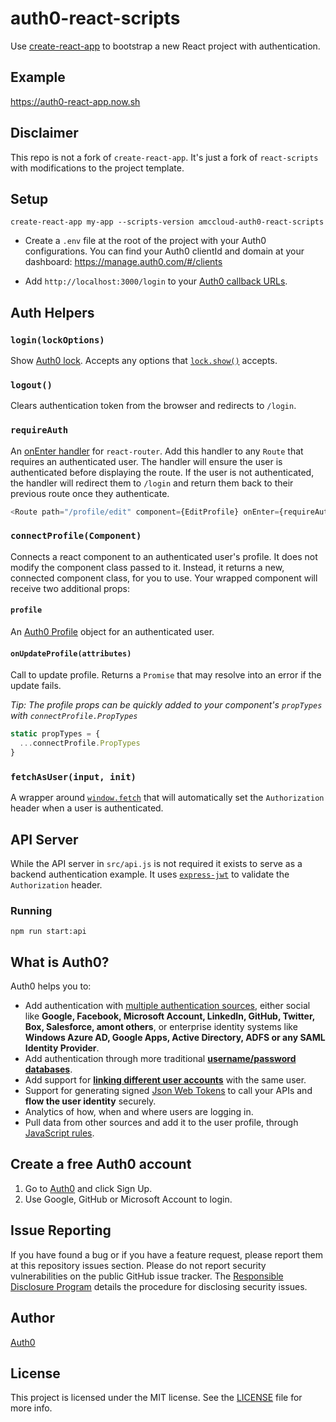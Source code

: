 # auth0-react-scripts

Use [create-react-app](https://github.com/facebookincubator/create-react-app) to bootstrap a new React project with authentication.

## Example

https://auth0-react-app.now.sh

## Disclaimer

This repo is not a fork of `create-react-app`. It's just a fork of `react-scripts` with modifications to the project template.

## Setup

```
create-react-app my-app --scripts-version amccloud-auth0-react-scripts
```

- Create a `.env` file at the root of the project with your Auth0 configurations. You can find your Auth0 clientId and domain at your dashboard: https://manage.auth0.com/#/clients

- Add `http://localhost:3000/login` to your [Auth0 callback URLs](https://manage.auth0.com/#/clients).

## Auth Helpers

### `login(lockOptions)`

Show [Auth0 lock](https://auth0.com/lock). Accepts any options that [`lock.show()`](https://github.com/auth0/lock#showoptions) accepts.

### `logout()`

Clears authentication token from the browser and redirects to `/login`.

### `requireAuth`

An [onEnter handler](https://github.com/ReactTraining/react-router/blob/master/docs/API.md#onenternextstate-replace-callback) for `react-router`. Add this handler to any `Route` that requires an authenticated user. The handler will ensure the user is authenticated before displaying the route. If the user is not authenticated, the handler will redirect them to `/login` and return them back to their previous route once they authenticate.

```js
<Route path="/profile/edit" component={EditProfile} onEnter={requireAuth} />
```

### `connectProfile(Component)`

Connects a react component to an authenticated user's profile. It does not modify the component class passed to it. Instead, it returns a new, connected component class, for you to use. Your wrapped component will receive two additional props:

#### `profile`

An [Auth0 Profile](https://auth0.com/docs/user-profile) object for an authenticated user.

#### `onUpdateProfile(attributes)`

Call to update profile. Returns a `Promise` that may resolve into an error if the update fails.

*Tip: The profile props can be quickly added to your component's `propTypes` with `connectProfile.PropTypes`*

```js
static propTypes = {
  ...connectProfile.PropTypes
}
```

### `fetchAsUser(input, init)`

A wrapper around [`window.fetch`](https://developer.mozilla.org/en-US/docs/Web/API/GlobalFetch) that will automatically set the `Authorization` header when a user is authenticated.

## API Server

While the API server in `src/api.js` is not required it exists to serve as a backend authentication example. It uses [`express-jwt`](https://github.com/auth0/express-jwt) to validate the `Authorization` header.

### Running

```
npm run start:api
```

## What is Auth0?

Auth0 helps you to:

* Add authentication with [multiple authentication sources](https://docs.auth0.com/identityproviders), either social like **Google, Facebook, Microsoft Account, LinkedIn, GitHub, Twitter, Box, Salesforce, amont others**, or enterprise identity systems like **Windows Azure AD, Google Apps, Active Directory, ADFS or any SAML Identity Provider**.
* Add authentication through more traditional **[username/password databases](https://docs.auth0.com/mysql-connection-tutorial)**.
* Add support for **[linking different user accounts](https://docs.auth0.com/link-accounts)** with the same user.
* Support for generating signed [Json Web Tokens](https://docs.auth0.com/jwt) to call your APIs and **flow the user identity** securely.
* Analytics of how, when and where users are logging in.
* Pull data from other sources and add it to the user profile, through [JavaScript rules](https://docs.auth0.com/rules).

## Create a free Auth0 account

1. Go to [Auth0](https://auth0.com/signup) and click Sign Up.
2. Use Google, GitHub or Microsoft Account to login.

## Issue Reporting

If you have found a bug or if you have a feature request, please report them at this repository issues section. Please do not report security vulnerabilities on the public GitHub issue tracker. The [Responsible Disclosure Program](https://auth0.com/whitehat) details the procedure for disclosing security issues.

## Author

[Auth0](auth0.com)

## License

This project is licensed under the MIT license. See the [LICENSE](LICENSE.txt) file for more info.
